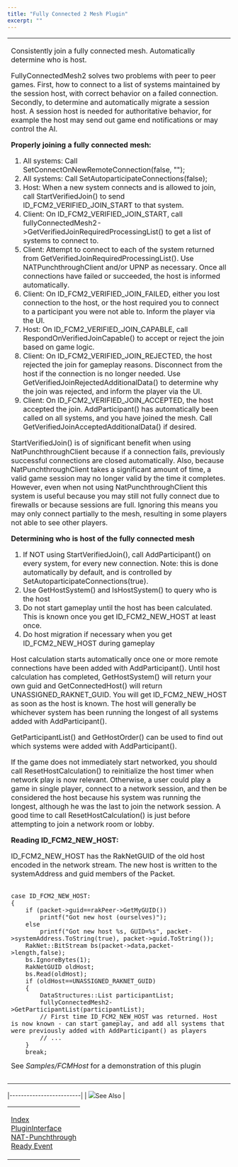```yaml
---
title: "Fully Connected 2 Mesh Plugin"
excerpt: ""
---
```

<table>
<colgroup>
<col width="100%" />
</colgroup>
<tbody>
<tr class="odd">
<td align="left"><p><span class="RakNetBlueHeader">Consistently join a fully connected mesh. Automatically determine who is host.</span></p>
<p>FullyConnectedMesh2 solves two problems with peer to peer games. First, how to connect to a list of systems maintained by the session host, with correct behavior on a failed connection. Secondly, to determine and automatically migrate a session host. A session host is needed for authoritative behavior, for example the host may send out game end notifications or may control the AI.</p>
<p><strong>Properly joining a fully connected mesh:</strong></p>
<ol>
<li>All systems: Call SetConnectOnNewRemoteConnection(false, &quot;&quot;);</li>
<li>All systems: Call SetAutoparticipateConnections(false);</li>
<li>Host: When a new system connects and is allowed to join, call StartVerifiedJoin() to send ID_FCM2_VERIFIED_JOIN_START to that system.</li>
<li>Client: On ID_FCM2_VERIFIED_JOIN_START, call fullyConnectedMesh2-&gt;GetVerifiedJoinRequiredProcessingList() to get a list of systems to connect to.</li>
<li>Client: Attempt to connect to each of the system returned from GetVerifiedJoinRequiredProcessingList(). Use NATPunchthroughClient and/or UPNP as necessary. Once all connections have failed or succeeded, the host is informed automatically.</li>
<li>Client: On ID_FCM2_VERIFIED_JOIN_FAILED, either you lost connection to the host, or the host required you to connect to a participant you were not able to. Inform the player via the UI.</li>
<li>Host: On ID_FCM2_VERIFIED_JOIN_CAPABLE, call RespondOnVerifiedJoinCapable() to accept or reject the join based on game logic.</li>
<li>Client: On ID_FCM2_VERIFIED_JOIN_REJECTED, the host rejected the join for gameplay reasons. Disconnect from the host if the connection is no longer needed. Use GetVerifiedJoinRejectedAdditionalData() to determine why the join was rejected, and inform the player via the UI.</li>
<li>Client: On ID_FCM2_VERIFIED_JOIN_ACCEPTED, the host accepted the join. AddParticipant() has automatically been called on all systems, and you have joined the mesh. Call GetVerifiedJoinAcceptedAdditionalData() if desired.</li>
</ol>
StartVerifiedJoin() is of significant benefit when using NatPunchthroughClient because if a connection fails, previously successful connections are closed automatically. Also, because NatPunchthroughClient takes a significant amount of time, a valid game session may no longer valid by the time it completes. However, even when not using NatPunchthroughClient this system is useful because you may still not fully connect due to firewalls or because sessions are full. Ignoring this means you may only connect partially to the mesh, resulting in some players not able to see other players.
<p><strong>Determining who is host of the fully connected mesh</strong></p>
<ol>
<li>If NOT using StartVerifiedJoin(), call AddParticipant() on every system, for every new connection. Note: this is done automatically by default, and is controlled by SetAutoparticipateConnections(true).</li>
<li>Use GetHostSystem() and IsHostSystem() to query who is the host</li>
<li>Do not start gameplay until the host has been calculated. This is known once you get ID_FCM2_NEW_HOST at least once.</li>
<li>Do host migration if necessary when you get ID_FCM2_NEW_HOST during gameplay</li>
</ol>
<p>Host calculation starts automatically once one or more remote connections have been added with AddParticipant(). Until host calculation has completed, GetHostSystem() will return your own guid and GetConnectedHost() will return UNASSIGNED_RAKNET_GUID. You will get ID_FCM2_NEW_HOST as soon as the host is known. The host will generally be whichever system has been running the longest of all systems added with AddParticipant().</p>
<p>GetParticipantList() and GetHostOrder() can be used to find out which systems were added with AddParticipant().</p>
<p>If the game does not immediately start networked, you should call ResetHostCalculation() to reinitialize the host timer when network play is now relevant. Otherwise, a user could play a game in single player, connect to a network session, and then be considered the host because his system was running the longest, although he was the last to join the network session. A good time to call ResetHostCalculation() is just before attempting to join a network room or lobby.</p>
<p><strong>Reading ID_FCM2_NEW_HOST:</strong></p>
<p>ID_FCM2_NEW_HOST has the RakNetGUID of the old host encoded in the network stream. The new host is written to the systemAddress and guid members of the Packet.</p>
<pre><code>   
case ID_FCM2_NEW_HOST:
{
    if (packet-&gt;guid==rakPeer-&gt;GetMyGUID())
        printf(&quot;Got new host (ourselves)&quot;);
    else
        printf(&quot;Got new host %s, GUID=%s&quot;, packet-&gt;systemAddress.ToString(true), packet-&gt;guid.ToString());
    RakNet::BitStream bs(packet-&gt;data,packet-&gt;length,false);
    bs.IgnoreBytes(1);
    RakNetGUID oldHost;
    bs.Read(oldHost);
    if (oldHost==UNASSIGNED_RAKNET_GUID)
    {
        DataStructures::List participantList;
        fullyConnectedMesh2-&gt;GetParticipantList(participantList);
        // First time ID_FCM2_NEW_HOST was returned. Host is now known - can start gameplay, and add all systems that were previously added with AddParticipant() as players
        // ...
    }
    break;</code></pre>
See <em>Samples/FCMHost</em> for a demonstration of this plugin</td>
</tr>
<tr class="even">
<td align="left"> </td>
</tr>
</tbody>
</table>

|-------------------------|
| ![](spacer.gif)See Also |

<table>
<colgroup>
<col width="100%" />
</colgroup>
<tbody>
<tr class="odd">
<td align="left"><p><a href="index.html">Index</a><br /> <a href="plugininterface.html">PluginInterface</a><br /> <a href="natpunchthrough.html">NAT-Punchthrough</a><br /> <a href="readyevent.html">Ready Event</a><br /></p></td>
</tr>
</tbody>
</table>